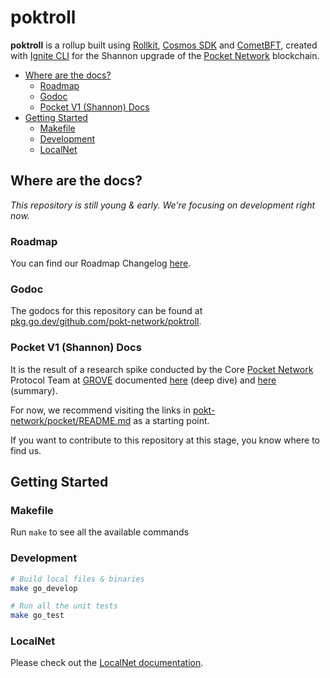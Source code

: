 # poktroll <!-- omit in toc -->

**poktroll** is a rollup built using [Rollkit](https://rollkit.dev/), [Cosmos SDK](https://docs.cosmos.network) and [CometBFT](https://cometbft.com/), created with [Ignite CLI](https://ignite.com/cli) for the Shannon upgrade of the [Pocket Network](https://pokt.network) blockchain.

- [Where are the docs?](#where-are-the-docs)
  - [Roadmap](#roadmap)
  - [Godoc](#godoc)
  - [Pocket V1 (Shannon) Docs](#pocket-v1-shannon-docs)
- [Getting Started](#getting-started)
  - [Makefile](#makefile)
  - [Development](#development)
  - [LocalNet](#localnet)

## Where are the docs?

_This repository is still young & early. We're focusing on development right now._

### Roadmap

You can find our Roadmap Changelog [here](https://github.com/pokt-network/poktroll/blob/main/docs/roadmap_changelog.md).

### Godoc

The godocs for this repository can be found at [pkg.go.dev/github.com/pokt-network/poktroll](https://pkg.go.dev/github.com/pokt-network/poktroll).

### Pocket V1 (Shannon) Docs

It is the result of a research spike conducted by the Core [Pocket Network](https://pokt.network/) Protocol Team at [GROVE](https://grove.city/) documented [here](https://www.pokt.network/why-pokt-network-is-rolling-with-rollkit-a-technical-deep-dive/) (deep dive) and [here](https://www.pokt.network/blog/pokt-network-rolling-into-the-modular-future-of-the-protocol-a-technical-deep-dive) (summary).

For now, we recommend visiting the links in [pokt-network/pocket/README.md](https://github.com/pokt-network/pocket/blob/main/README.md) as a starting point.

If you want to contribute to this repository at this stage, you know where to find us.

## Getting Started

### Makefile

Run `make` to see all the available commands

### Development

```bash
# Build local files & binaries
make go_develop

# Run all the unit tests
make go_test
```

### LocalNet

Please check out the [LocalNet documentation](./localnet/README.md).
